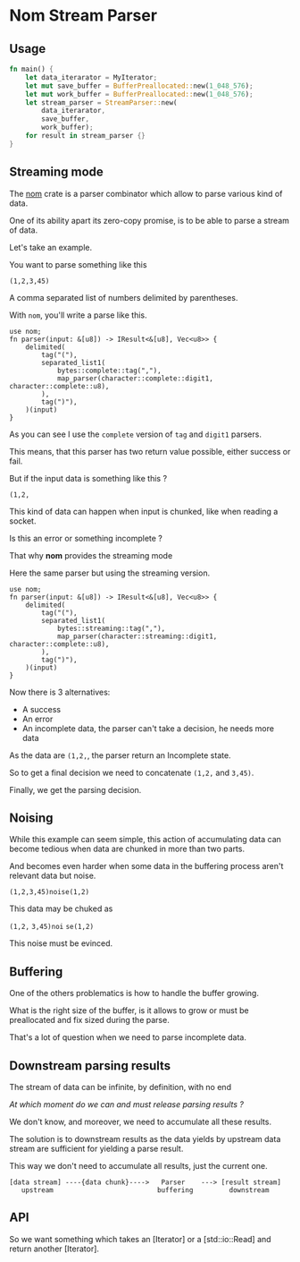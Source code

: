 # Nom Stream Parser

## Usage

```rust
fn main() {
    let data_iterarator = MyIterator;
    let mut save_buffer = BufferPreallocated::new(1_048_576);
    let mut work_buffer = BufferPreallocated::new(1_048_576);
    let stream_parser = StreamParser::new(
        data_iterarator,
        save_buffer,
        work_buffer);
    for result in stream_parser {}
}
```

## Streaming mode

The [nom](https://docs.rs/nom/latest/nom/) crate is a parser combinator which allow to parse
various kind of data.

One of its ability apart its zero-copy promise, is to be able
to parse a stream of data.

Let's take an example.

You want to parse something like this

`
(1,2,3,45)
`

A comma separated list of numbers delimited by parentheses.

With `nom`, you'll write a parse like this.

```ignore
use nom;
fn parser(input: &[u8]) -> IResult<&[u8], Vec<u8>> {
    delimited(
        tag("("),
        separated_list1(
            bytes::complete::tag(","),
            map_parser(character::complete::digit1, character::complete::u8),
        ),
        tag(")"),
    )(input)
}
```

As you can see I use the `complete` version of `tag` and `digit1` parsers.

This means, that this parser has two return value possible, either success or fail.

But if the input data is something like this ?

`
(1,2,
`

This kind of data can happen when input is chunked, like when reading a socket.

Is this an error or something incomplete ?

That why **nom** provides the streaming mode

Here the same parser but using the streaming version.

```ignore
use nom;
fn parser(input: &[u8]) -> IResult<&[u8], Vec<u8>> {
    delimited(
        tag("("),
        separated_list1(
            bytes::streaming::tag(","),
            map_parser(character::streaming::digit1, character::complete::u8),
        ),
        tag(")"),
    )(input)
}
```

Now there is 3 alternatives:

- A success
- An error
- An incomplete data, the parser can't take a decision, he needs more data

As the data are `(1,2,`, the parser return an Incomplete state.

So to get a final decision we need to concatenate `(1,2,` and `3,45)`.

Finally, we get the parsing decision.

## Noising

While this example can seem simple, this action of accumulating data can
become tedious when data are chunked in more than two parts.

And becomes even harder when some data in the buffering process aren't relevant
data but noise.

```ignore
(1,2,3,45)noise(1,2)
```

This data may be chuked as

`(1,2,`   `3,45)noi`  `se(1,2)`

This noise must be evinced.

## Buffering

One of the others problematics is how to handle the buffer growing.

What is the right size of the buffer, is it allows to grow or must
be preallocated and fix sized during the parse.

That's a lot of question when we need to parse incomplete data.

## Downstream parsing results

The stream of data can be infinite, by definition, with no end

*At which moment do we can and must release parsing results ?*

We don't know, and moreover, we need to accumulate all these results.

The solution is to downstream results as the data yields by upstream
data stream are sufficient for yielding a parse result.

This way we don't need to accumulate all results, just the current one.

```ignore
[data stream] ----{data chunk}---->   Parser    ---> [result stream]
   upstream                          buffering         downstream
```

## API

So we want something which takes an [Iterator] or a [std::io::Read] and return another [Iterator].